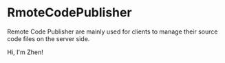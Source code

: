 # RmoteCodePublisher
Remote Code Publisher are mainly used for clients to manage their source code files on the server side. 


Hi, I'm Zhen!
